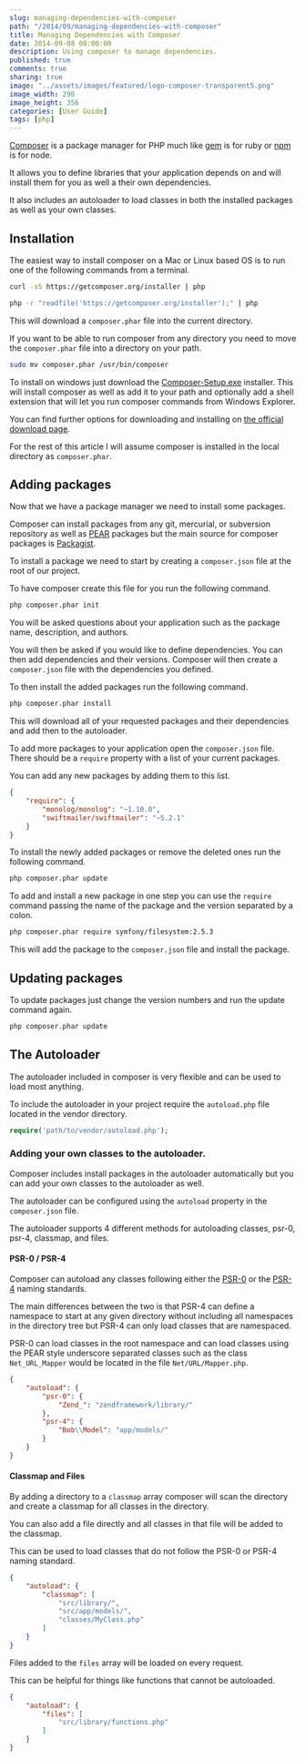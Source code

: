 ```yaml
---
slug: managing-dependencies-with-composer
path: "/2014/09/managing-dependencies-with-composer"
title: Managing Dependencies with Composer
date: 2014-09-08 00:00:00
description: Using composer to manage dependencies.
published: true
comments: true
sharing: true
image: "../assets/images/featured/logo-composer-transparent5.png"
image_width: 290
image_height: 356
categories: [User Guide]
tags: [php]
---
```


[Composer](http://getcomposer.org) is a package manager for PHP much like [gem](https://rubygems.org/) is for ruby or [npm](https://www.npmjs.org/) is for node.

It allows you to define libraries that your application depends on and will install them for you as well a their own dependencies.

It also includes an autoloader to load classes in both the installed packages as well as your own classes.

<!--more-->

## Installation

The easiest way to install composer on a Mac or Linux based OS is to run one of the following commands from a terminal.

```bash
curl -sS https://getcomposer.org/installer | php
```

```bash
php -r "readfile('https://getcomposer.org/installer');" | php
```

This will download a `composer.phar` file into the current directory.

If you want to be able to run composer from any directory you need to move the `composer.phar` file into a directory on your path.

```bash
sudo mv composer.phar /usr/bin/composer
```

To install on windows just download the [Composer-Setup.exe](https://getcomposer.org/Composer-Setup.exe) installer.
This will install composer as well as add it to your path and optionally add a shell extension that will let you run composer commands from Windows Explorer.

You can find further options for downloading and installing on [the official download page](https://getcomposer.org/download/).

For the rest of this article I will assume composer is installed in the local directory as `composer.phar`.

## Adding packages

Now that we have a package manager we need to install some packages.

Composer can install packages from any git, mercurial, or subversion repository as well as [PEAR](http://pear.php.net/) packages but the main source for composer packages is [Packagist](https://packagist.org/).

To install a package we need to start by creating a `composer.json` file at the root of our project.

To have composer create this file for you run the following command.

```bash
php composer.phar init
```
You will be asked questions about your application such as the package name, description, and authors.

You will then be asked if you would like to define dependencies.
You can then add dependencies and their versions.
Composer will then create a `composer.json` file with the dependencies you defined.

To then install the added packages run the following command.

```bash
php composer.phar install
```

This will download all of your requested packages and their dependencies and add then to the autoloader.

To add more packages to your application open the `composer.json` file.
There should be a `require` property with a list of your current packages.

You can add any new packages by adding them to this list.

```json
{
    "require": {
        "monolog/monolog": "~1.10.0",
        "swiftmailer/swiftmailer": "~5.2.1"
    }
}
```

To install the newly added packages or remove the deleted ones run the following command.

```bash
php composer.phar update
```

To add and install a new package in one step you can use the `require` command passing the name of the package and the version separated by a colon.

```bash
php composer.phar require symfony/filesystem:2.5.3
```
This will add the package to the `composer.json` file and install the package.


## Updating packages

To update packages just change the version numbers and run the update command again.

```bash
php composer.phar update
```

## The Autoloader

The autoloader included in composer is very flexible and can be used to load most anything.

To include the autoloader in your project require the `autoload.php` file located in the vendor directory.

```php
require('path/to/vendor/autoload.php');
```

### Adding your own classes to the autoloader.

Composer includes install packages in the autoloader automatically but you can add your own classes to the autoloader as well.

The autoloader can be configured using the `autoload` property in the `composer.json` file.

The autoloader supports 4 different methods for autoloading classes, psr-0, psr-4, classmap, and files.

#### PSR-0 / PSR-4

Composer can autoload any classes following either the [PSR-0](http://www.php-fig.org/psr/psr-0/) or the [PSR-4](http://www.php-fig.org/psr/psr-4/) naming standards.

The main differences between the two is that PSR-4 can define a namespace to start at any given directory without including all namespaces in the directory tree but PSR-4 can only load classes that are namespaced.

PSR-0 can load classes in the root namespace and can load classes using the PEAR style underscore separated classes such as the class `Net_URL_Mapper` would be located in the file `Net/URL/Mapper.php`.

```json
{
    "autoload": {
        "psr-0": {
            "Zend_": "zendframework/library/"
        },
        "psr-4": {
            "Bob\\Model": "app/models/"
        }
    }
}
```

#### Classmap and Files

By adding a directory to a `classmap` array composer will scan the directory and create a classmap for all classes in the directory.

You can also add a file directly and all classes in that file will be added to the classmap.

This can be used to load classes that do not follow the PSR-0 or PSR-4 naming standard.

```json
{
    "autoload": {
        "classmap": [
            "src/library/",
            "src/app/models/",
            "classes/MyClass.php"
        ]
    }
}
```

Files added to the `files` array will be loaded on every request.

This can be helpful for things like functions that cannot be autoloaded.

```json
{
    "autoload": {
        "files": [
            "src/library/functions.php"
        ]
    }
}
```
